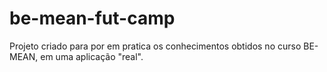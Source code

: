 # be-mean-fut-camp
Projeto criado para por em pratica os conhecimentos obtidos no curso BE-MEAN, em uma aplicação "real". 

